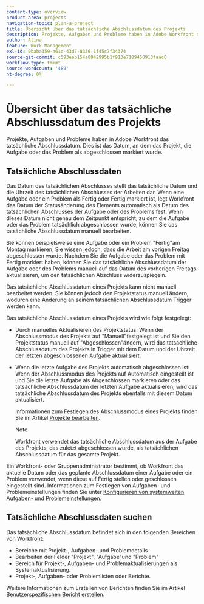 ```yaml
---
content-type: overview
product-area: projects
navigation-topic: plan-a-project
title: Übersicht über das tatsächliche Abschlussdatum des Projekts
description: Projekte, Aufgaben und Probleme haben in Adobe Workfront das tatsächliche Abschlussdatum. Dies ist das Datum, an dem das Projekt, die Aufgabe oder das Problem als abgeschlossen markiert wurde.
author: Alina
feature: Work Management
exl-id: 0baba359-a61d-43d7-8336-1f45c7f34374
source-git-commit: c593eab154a0942995b1f913e7189450913faac0
workflow-type: tm+mt
source-wordcount: '489'
ht-degree: 0%

---
```


# Übersicht über das tatsächliche Abschlussdatum des Projekts

Projekte, Aufgaben und Probleme haben in Adobe Workfront das tatsächliche Abschlussdatum. Dies ist das Datum, an dem das Projekt, die Aufgabe oder das Problem als abgeschlossen markiert wurde.

## Tatsächliche Abschlussdaten

Das Datum des tatsächlichen Abschlusses stellt das tatsächliche Datum und die Uhrzeit des tatsächlichen Abschlusses der Arbeiten dar. Wenn eine Aufgabe oder ein Problem als Fertig oder Fertig markiert ist, legt Workfront das Datum der Statusänderung des Elements automatisch als Datum des tatsächlichen Abschlusses der Aufgabe oder des Problems fest. Wenn dieses Datum nicht genau dem Zeitpunkt entspricht, zu dem die Aufgabe oder das Problem tatsächlich abgeschlossen wurde, können Sie das tatsächliche Abschlussdatum manuell bearbeiten.

Sie können beispielsweise eine Aufgabe oder ein Problem &quot;Fertig&quot;am Montag markieren, Sie wissen jedoch, dass die Arbeit am vorigen Freitag abgeschlossen wurde. Nachdem Sie die Aufgabe oder das Problem mit Fertig markiert haben, können Sie das tatsächliche Abschlussdatum der Aufgabe oder des Problems manuell auf das Datum des vorherigen Freitags aktualisieren, um den tatsächlichen Abschluss widerzuspiegeln.

Das tatsächliche Abschlussdatum eines Projekts kann nicht manuell bearbeitet werden. Sie können jedoch den Projektstatus manuell ändern, wodurch eine Änderung an seinem tatsächlichen Abschlussdatum Trigger werden kann.

Das tatsächliche Abschlussdatum eines Projekts wird wie folgt festgelegt:

* Durch manuelles Aktualisieren des Projektstatus: Wenn der Abschlussmodus des Projekts auf &quot;Manuell&quot;festgelegt ist und Sie den Projektstatus manuell auf &quot;Abgeschlossen&quot;ändern, wird das tatsächliche Abschlussdatum des Projekts in Trigger mit dem Datum und der Uhrzeit der letzten abgeschlossenen Aufgabe aktualisiert.
* Wenn die letzte Aufgabe des Projekts automatisch abgeschlossen ist: Wenn der Abschlussmodus des Projekts auf Automatisch eingestellt ist und Sie die letzte Aufgabe als Abgeschlossen markieren oder das tatsächliche Abschlussdatum der letzten Aufgabe aktualisieren, wird das tatsächliche Abschlussdatum des Projekts ebenfalls mit diesem Datum aktualisiert.

  Informationen zum Festlegen des Abschlussmodus eines Projekts finden Sie im Artikel [Projekte bearbeiten](../../../manage-work/projects/manage-projects/edit-projects.md).

  >[!NOTE]
  >
  >Workfront verwendet das tatsächliche Abschlussdatum aus der Aufgabe des Projekts, das zuletzt abgeschlossen wurde, als tatsächlichen Abschlussdatum für das gesamte Projekt.

Ein Workfront- oder Gruppenadministrator bestimmt, ob Workfront das aktuelle Datum oder das geplante Abschlussdatum einer Aufgabe oder ein Problem verwendet, wenn diese auf Fertig stellen oder geschlossen eingestellt sind. Informationen zum Festlegen von Aufgaben- und Problemeinstellungen finden Sie unter [Konfigurieren von systemweiten Aufgaben- und Problemeinstellungen](../../../administration-and-setup/set-up-workfront/configure-system-defaults/set-task-issue-preferences.md).

<!--this statement is confusing, not sure what it is referring to, so I am drafting this for now: The value for the Actual Completion Date is always what is considered the current date and time.-->



## Tatsächliche Abschlussdaten suchen

Das tatsächliche Abschlussdatum befindet sich in den folgenden Bereichen von Workfront:

* Bereiche mit Projekt-, Aufgaben- und Problemdetails
* Bearbeiten der Felder &quot;Projekt&quot;, &quot;Aufgabe&quot;und &quot;Problem&quot;
* Bereich für Projekt-, Aufgaben- und Problemaktualisierungen als Systemaktualisierung.
* Projekt-, Aufgaben- oder Problemlisten oder Berichte.

Weitere Informationen zum Erstellen von Berichten finden Sie im Artikel [Benutzerspezifischen Bericht erstellen](../../../reports-and-dashboards/reports/creating-and-managing-reports/create-custom-report.md).
